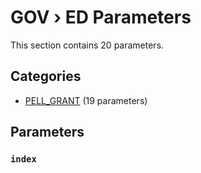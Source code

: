 # GOV › ED Parameters

This section contains 20 parameters.

## Categories

- [PELL_GRANT](pell_grant/index.md) (19 parameters)

## Parameters

### `index`

